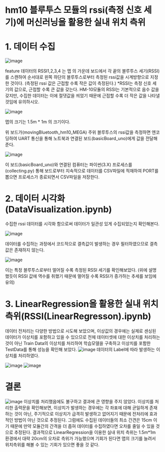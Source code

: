 # hm10 블루투스 모듈의 rssi(측정 신호 세기)에 머신러닝을 활용한 실내 위치 측위

# 1. 데이터 수집
![image](https://user-images.githubusercontent.com/70446214/98037958-b7d75100-1e5f-11eb-9e1d-57e661704def.png)

feature 데이터의 RSSI1,2,3,4 는 맵 의 가운데 보드에서 각 끝의 블루투스 세기(RSSI)를 스캔하여 순서대로 왼쪽 하단의 블루투스로부터 측정된 rssi값을 시계방향으로 지정한 것이다.
(측정된 rssi 값은 근접할 수록 작은 값이 측정된다.)
*RSSI는 측정 신호 세기의 값으로, 근접할 수록 큰 값을 갖는다. HM-10모듈의 RSSI는 기본적으로 음수 값을 갖지만, 수집한 데이터는 이에 절댓값을 씌었기 때문에 근접할 수록 더 작은 값을 나타낼 것임에 유의하시오.

![image](https://user-images.githubusercontent.com/70446214/98038193-0e448f80-1e60-11eb-96e5-b47a9e1930ee.png)

맵의 크기는 1.5m * 1m 의 크기이다.

위 보드가(movingBluetooth_hm10_MEGA) 주위 블루투스의 rssi값을 측정하면 엔코딩하여 UART 통신을 통해 노트북과 연결된 보드(basicBoard_uno)에게 값을 전달해준다.

![image](https://user-images.githubusercontent.com/70446214/98039018-6203a880-1e61-11eb-9b08-cbf9556dbb0a.png)


이 보드(basicBoard_uno)와 연결된 컴퓨터는 파이썬(3.X) 프로세스를(collecting.py) 통해 보드로부터 지속적으로 데이터를 CSV파일에 적재하여 PORT를 뽑으면 프로세스가 종료되면서 CSV파일을 저장한다.


# 2. 데이터 시각화(DataVisualization.ipynb)

수집한 rssi 데이터를 시각화 함으로써 데이터가 일관성 있게 수집되었는지 확인해본다.

![image](https://user-images.githubusercontent.com/70446214/98039906-cbd08200-1e62-11eb-962b-74f272de7189.png)


데이터를 수집하는 과정에서 코드적으로 결측값이 발생하는 경우 필터하였으므로 결측값은 존재하지 않는다.


![image](https://user-images.githubusercontent.com/70446214/98039349-e5bd9500-1e61-11eb-9ced-5f4cdbb0f3fc.png)

이는 특정 블루투스로부터 멀어질 수록 측정된 RSSI 세기를 확인해보았다. (위에 설명했듯이 RSSI 값에 역수를 취했기 때문에 멀어질 수록 RSSI가 증가하는 추세를 보임에 유의)

# 3. LinearRegression을 활용한 실내 위치 측위(RSSI(LinearRegresson).ipynb)
데이터 전처리는 다양한 방법으로 시도해 보았으며, 이상값의 경우에는 
실제로 센싱된 데이터가 이상치를 포함하고 있을 수 있으므로 전체 데이터셋에 대한 이상치를 처리하는 것이 아닌 Train Data의 이상치를 처리하여 학습모델을 구축하고
이상치를 포함한 TestData를 통해 성능을 확인해 보았다.
![image](https://user-images.githubusercontent.com/70446214/98041321-14893a80-1e65-11eb-91b8-8d8ec01167f9.png)
데이터의 Label에 따라 발생하는 이상치를 처리하였다.

![image](https://user-images.githubusercontent.com/70446214/98040025-fae6f380-1e62-11eb-99ac-34e2461ea62c.png)
![image](https://user-images.githubusercontent.com/70446214/98040057-06d2b580-1e63-11eb-9430-393343ee279c.png)

# 결론
![image](https://user-images.githubusercontent.com/70446214/98040138-1eaa3980-1e63-11eb-996a-18a28965cfe9.png)
이상치를 처리했음에도 불구하고 결과에 큰 영향을 주지 않았다. 이상치를 처리한 출력문을 확인해보면, 이상치가 발생하는 경우에는 각 좌표에 대해 균일하게 존재하는 것이 아닌, 주기적으로 이상치가 급격히 발생하고 없어지기 때문에 전처리에 효과적인 방법이 아닌 것으로 추정된다.
그럼에도 수집된 데이터들의 최소 간견은 15cm 이기 때문에 만약 모듈간의 간격을 더 좁혀 데이터를 수집하였다면 오차를 줄일 수 있을 것으로 추정된다.
결과적으로 LinearRegression을 이용한 실내 위치 측위는 1.5m*1m 환경에서 대략 20cm의 오차로 측위가 가능했으며 기회가 된다면 맵의 크기를 늘려서 위치측위를 해볼 수 있는 기회가 있으면 좋을 것 같다.

